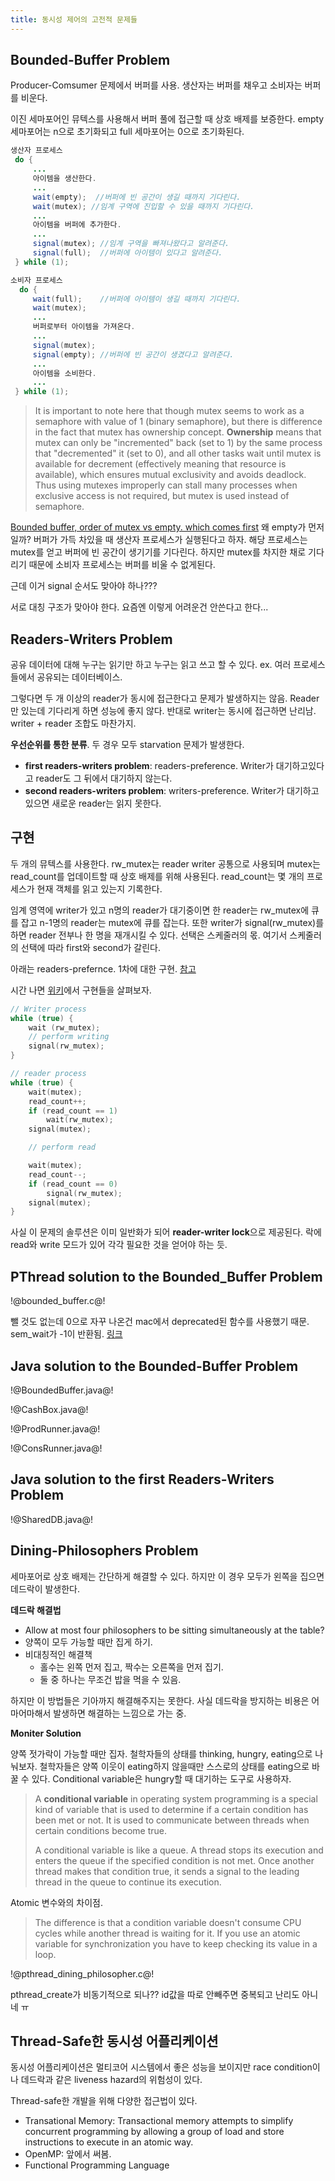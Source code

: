 ```yaml
---
title: 동시성 제어의 고전적 문제들
---
```


## Bounded-Buffer Problem

Producer-Comsumer 문제에서 버퍼를 사용. 생산자는 버퍼를 채우고 소비자는 버퍼를 비운다. 

이진 세마포어인 뮤텍스를 사용해서 버퍼 풀에 접근할 때 상호 배제를 보증한다. empty 세마포어는 n으로 초기화되고 full 세마포어는 0으로 초기화된다. 

```java
생산자 프로세스
 do {
     ...
     아이템을 생산한다.
     ...
     wait(empty);  //버퍼에 빈 공간이 생길 때까지 기다린다.
     wait(mutex); //임계 구역에 진입할 수 있을 때까지 기다린다.
     ...
     아이템을 버퍼에 추가한다.
     ...
     signal(mutex); //임계 구역을 빠져나왔다고 알려준다.
     signal(full);  //버퍼에 아이템이 있다고 알려준다.
 } while (1);

소비자 프로세스
  do {
     wait(full);    //버퍼에 아이템이 생길 때까지 기다린다.
     wait(mutex);
     ...
     버퍼로부터 아이템을 가져온다.
     ...
     signal(mutex);
     signal(empty); //버퍼에 빈 공간이 생겼다고 알려준다.
     ...
     아이템을 소비한다.
     ...
 } while (1);
```

>  It is important to note here that though mutex seems to work as a semaphore with value of 1 (binary semaphore), but there is difference in the fact that mutex has ownership concept. **Ownership** means that mutex can only be "incremented" back (set to 1) by the same process that "decremented" it (set to 0), and all other tasks wait until mutex is available for decrement (effectively meaning that resource is available), which ensures mutual exclusivity and avoids deadlock. Thus using mutexes improperly can stall many processes when exclusive access is not required, but mutex is used instead of semaphore.

[Bounded buffer, order of mutex vs empty. which comes first](https://stackoverflow.com/questions/23395545/bounded-buffer-order-of-mutex-vs-empty-which-comes-first)
왜 empty가 먼저일까? 버퍼가 가득 차있을 때 생산자 프로세스가 실행된다고 하자. 해당 프로세스는 mutex를 얻고 버퍼에 빈 공간이 생기기를 기다린다. 하지만 mutex를 차지한 채로 기다리기 때문에 소비자 프로세스는 버퍼를 비울 수 없게된다. 

근데 이거 signal 순서도 맞아야 하나???

서로 대칭 구조가 맞아야 한다. 요즘엔 이렇게 어려운건 안쓴다고 한다...

## Readers-Writers Problem

공유 데이터에 대해 누구는 읽기만 하고 누구는 읽고 쓰고 할 수 있다. ex. 여러 프로세스들에서 공유되는 데이터베이스. 

그렇다면 두 개 이상의 reader가 동시에 접근한다고 문제가 발생하지는 않음. Reader만 있는데 기다리게 하면 성능에 좋지 않다. 반대로 writer는 동시에 접근하면 난리남. writer + reader 조합도 마찬가지.

**우선순위를 통한 분류**. 두 경우 모두 starvation 문제가 발생한다. 

- **first readers-writers problem**: readers-preference. Writer가 대기하고있다고 reader도 그 뒤에서 대기하지 않는다.  
- **second readers-writers problem**: writers-preference. Writer가 대기하고 있으면 새로운 reader는 읽지 못한다. 

## 구현

두 개의 뮤텍스를 사용한다. rw_mutex는 reader writer 공통으로 사용되며 mutex는 read_count를 업데이트할 때 상호 배제를 위해 사용된다. read_count는 몇 개의 프로세스가 현재 객체를 읽고 있는지 기록한다. 

임계 영역에 writer가 있고 n명의 reader가 대기중이면 한 reader는 rw_mutex에 큐를 잡고 n-1명의 reader는 mutex에 큐를 잡는다. 또한 writer가 signal(rw_mutex)를 하면 reader 전부나 한 명을 재개시킬 수 있다. 선택은 스케줄러의 몫. 여기서 스케줄러의 선택에 따라 first와 second가 갈린다. 

아래는 readers-prefernce. 1차에 대한 구현. [참고](https://m.blog.naver.com/hirit808/221786966867)

시간 나면 [위키](https://en.wikipedia.org/wiki/Readers%E2%80%93writers_problem)에서 구현들을 살펴보자. 

```c
// Writer process
while (true) {
    wait (rw_mutex);
    // perform writing
    signal(rw_mutex);
}

// reader process
while (true) {
    wait(mutex);
    read_count++;
    if (read_count == 1)
        wait(rw_mutex);
    signal(mutex);

    // perform read

    wait(mutex);
    read_count--;
    if (read_count == 0)
        signal(rw_mutex);
    signal(mutex);
}
```

사실 이 문제의 솔루션은 이미 일반화가 되어 **reader-writer lock**으로 제공된다. 락에 read와 write 모드가 있어 각각 필요한 것을 얻어야 하는 듯. 

## PThread solution to the Bounded_Buffer Problem

!@bounded_buffer.c@!

뺄 것도 없는데 0으로 자꾸 나온건 mac에서 deprecated된 함수를 사용했기 때문. sem_wait가 -1이 반환됨. [링크](https://stackoverflow.com/questions/26797126/why-sem-wait-doesnt-wait-semaphore-on-mac-osx)

## Java solution to the Bounded-Buffer Problem

!@BoundedBuffer.java@!

!@CashBox.java@!

!@ProdRunner.java@!

!@ConsRunner.java@!

## Java solution to the first Readers-Writers Problem

!@SharedDB.java@!

## Dining-Philosophers Problem

세마포어로 상호 배제는 간단하게 해결할 수 있다. 하지만 이 경우 모두가 왼쪽을 집으면 데드락이 발생한다. 

**데드락 해결법**

- Allow at most four philosophers to be sitting simultaneously at the table?
- 양쪽이 모두 가능할 때만 집게 하기. 
- 비대칭적인 해결책
    - 홀수는 왼쪽 먼저 집고, 짝수는 오른쪽을 먼저 집기. 
    - 둘 중 하나는 무조건 밥을 먹을 수 있음. 

하지만 이 방법들은 기아까지 해결해주지는 못한다. 사실 데드락을 방지하는 비용은 어마어마해서 발생하면 해결하는 느낌으로 가는 중. 

**Moniter Solution**

양쪽 젓가락이 가능할 때만 집자. 철학자들의 상태를 thinking, hungry, eating으로 나눠보자. 철학자들은 양쪽 이웃이 eating하지 않을때만 스스로의 상태를 eating으로 바꿀 수 있다. Conditional variable은 hungry할 때 대기하는 도구로 사용하자. 

> A **conditional variable** in operating system programming is a special kind of variable that is used to determine if a certain condition has been met or not. It is used to communicate between threads when certain conditions become true.
>
> A conditional variable is like a queue. A thread stops its execution and enters the queue if the specified condition is not met. Once another thread makes that condition true, it sends a signal to the leading thread in the queue to continue its execution.

Atomic 변수와의 차이점. 

> The difference is that a condition variable doesn't consume CPU cycles while another thread is waiting for it. If you use an atomic variable for synchronization you have to keep checking its value in a loop.

!@pthread_dining_philosopher.c@!

pthread_create가 비동기적으로 되나?? id값을 따로 안빼주면 중복되고 난리도 아니네 ㅠ

## Thread-Safe한 동시성 어플리케이션

동시성 어플리케이션은 멀티코어 시스템에서 좋은 성능을 보이지만 race condition이나 데드락과 같은 liveness hazard의 위험성이 있다. 

Thread-safe한 개발을 위해 다양한 접근법이 있다. 

- Transational Memory: Transactional memory attempts to simplify concurrent programming by allowing a group of load and store instructions to execute in an atomic way.
- OpenMP: 앞에서 써봄. 
- Functional Programming Language